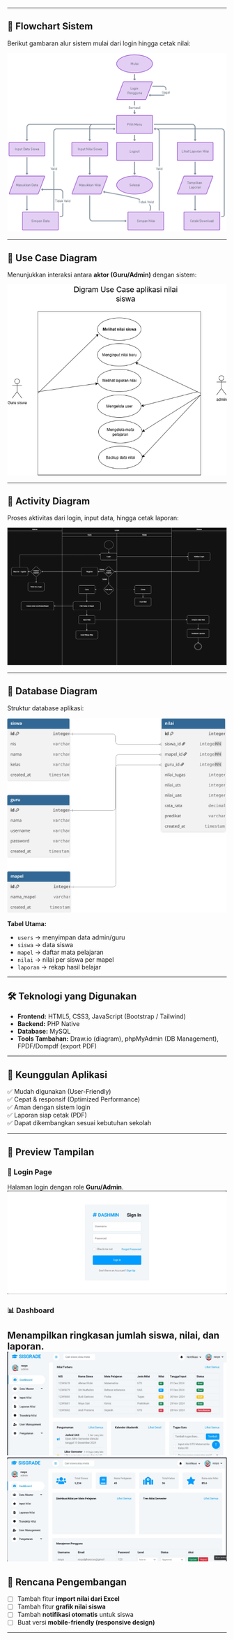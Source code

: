 
---

## 🧭 Flowchart Sistem  

Berikut gambaran alur sistem mulai dari login hingga cetak nilai:  

![Flowchart Aplikasi Nilai Siswa](flowchart/Flowchart.png)  

---

## 🧭 Use Case Diagram  

Menunjukkan interaksi antara **aktor (Guru/Admin)** dengan sistem:  

![Use Case Aplikasi Nilai Siswa](flowchart/usecase.drawio.png)  

---

## 🧭 Activity Diagram  

Proses aktivitas dari login, input data, hingga cetak laporan:  

![Activity Aplikasi Nilai Siswa](flowchart/Activity1.png)  

---

## 🧭 Database Diagram  

Struktur database aplikasi:  

![DB Diagram Aplikasi Nilai Siswa](flowchart/dbdiagram.svg)  

**Tabel Utama:**  
- `users` → menyimpan data admin/guru  
- `siswa` → data siswa  
- `mapel` → daftar mata pelajaran  
- `nilai` → nilai per siswa per mapel  
- `laporan` → rekap hasil belajar  

---

## 🛠️ Teknologi yang Digunakan  

- **Frontend:** HTML5, CSS3, JavaScript (Bootstrap / Tailwind)  
- **Backend:** PHP Native  
- **Database:** MySQL  
- **Tools Tambahan:** Draw.io (diagram), phpMyAdmin (DB Management), FPDF/Dompdf (export PDF)  

---

## 🌟 Keunggulan Aplikasi  

✅ Mudah digunakan (User-Friendly)  
✅ Cepat & responsif (Optimized Performance)  
✅ Aman dengan sistem login  
✅ Laporan siap cetak (PDF)  
✅ Dapat dikembangkan sesuai kebutuhan sekolah  

---

## 📸 Preview Tampilan  

### 🔑 Login Page  
Halaman login dengan role **Guru/Admin**.  
![Login Page](Gambar/Gambar2.jpeg)  

### 📊 Dashboard  
Menampilkan ringkasan jumlah siswa, nilai, dan laporan.  
![Dashboard](Gambar/Gambar.jpeg) 
![Dashboard](Gambar/Gambar1.jpeg) 
---

## 📌 Rencana Pengembangan  

- [ ] Tambah fitur **import nilai dari Excel**  
- [ ] Tambah fitur **grafik nilai siswa**  
- [ ] Tambah **notifikasi otomatis** untuk siswa  
- [ ] Buat versi **mobile-friendly (responsive design)**  

---

